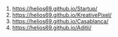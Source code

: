 1. https://helios69.github.io/Startup/
2. https://helios69.github.io/KreativePixel/
3. https://helios69.github.io/Casablanca/
4. https://helios69.github.io/Aditii/
